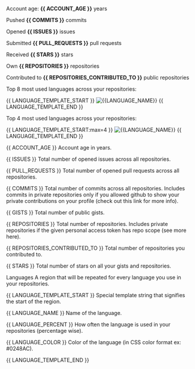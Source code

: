 Account age: **{{ ACCOUNT_AGE }}** years

Pushed **{{ COMMITS }}** commits

Opened **{{ ISSUES }}** issues

Submitted **{{ PULL_REQUESTS }}** pull requests

Received **{{ STARS }}** stars

Own **{{ REPOSITORIES }}** repositories

Contributed to **{{ REPOSITORIES_CONTRIBUTED_TO }}** public repositories

Top 8 most used languages across your repositories:

{{ LANGUAGE_TEMPLATE_START }}
![{{LANGUAGE_NAME}}](https://img.shields.io/static/v1?style=flat-square&label=%E2%A0%80&color=555&labelColor={{LANGUAGE_COLOR:uri}}&message={{LANGUAGE_NAME:uri}}%EF%B8%B1{{LANGUAGE_PERCENT:uri}}%25)
{{ LANGUAGE_TEMPLATE_END }}

Top 4 most used languages across your repositories:

{{ LANGUAGE_TEMPLATE_START:max=4 }}
![{{LANGUAGE_NAME}}](https://img.shields.io/static/v1?style=flat-square&label=%E2%A0%80&color=555&labelColor={{LANGUAGE_COLOR:uri}}&message={{LANGUAGE_NAME:uri}}%EF%B8%B1{{LANGUAGE_PERCENT:uri}}%25)
{{ LANGUAGE_TEMPLATE_END }}


{{ ACCOUNT_AGE }}
Account age in years.

{{ ISSUES }}
Total number of opened issues across all repositories.

{{ PULL_REQUESTS }}
Total number of opened pull requests across all repositories.

{{ COMMITS }}
Total number of commits across all repositories. Includes commits in private repositories only if you allowed github to show your private contributions on your profile (check out this link for more info).

{{ GISTS }}
Total number of public gists.

{{ REPOSITORIES }}
Total number of repositories. Includes private repositories if the given personal access token has repo scope (see more here).

{{ REPOSITORIES_CONTRIBUTED_TO }}
Total number of repositories you contributed to.

{{ STARS }}
Total number of stars on all your gists and repositories.

Languages
A region that will be repeated for every language you use in your repositories.

{{ LANGUAGE_TEMPLATE_START }}
Special template string that signifies the start of the region.

{{ LANGUAGE_NAME }}
Name of the language.

{{ LANGUAGE_PERCENT }}
How often the language is used in your repositories (percentage wise).

{{ LANGUAGE_COLOR }}
Color of the language (in CSS color format ex: #0248AC).

{{ LANGUAGE_TEMPLATE_END }}
